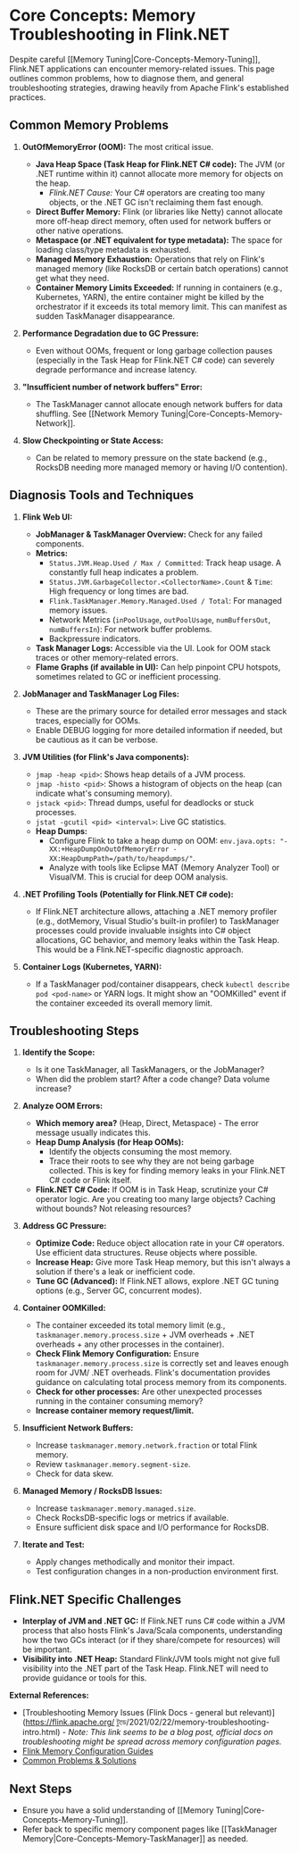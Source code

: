 # Core Concepts: Memory Troubleshooting in Flink.NET

Despite careful [[Memory Tuning|Core-Concepts-Memory-Tuning]], Flink.NET applications can encounter memory-related issues. This page outlines common problems, how to diagnose them, and general troubleshooting strategies, drawing heavily from Apache Flink's established practices.

## Common Memory Problems

1.  **OutOfMemoryError (OOM):** The most critical issue.
    *   **Java Heap Space (Task Heap for Flink.NET C# code):** The JVM (or .NET runtime within it) cannot allocate more memory for objects on the heap.
        *   *Flink.NET Cause:* Your C# operators are creating too many objects, or the .NET GC isn't reclaiming them fast enough.
    *   **Direct Buffer Memory:** Flink (or libraries like Netty) cannot allocate more off-heap direct memory, often used for network buffers or other native operations.
    *   **Metaspace (or .NET equivalent for type metadata):** The space for loading class/type metadata is exhausted.
    *   **Managed Memory Exhaustion:** Operations that rely on Flink's managed memory (like RocksDB or certain batch operations) cannot get what they need.
    *   **Container Memory Limits Exceeded:** If running in containers (e.g., Kubernetes, YARN), the entire container might be killed by the orchestrator if it exceeds its total memory limit. This can manifest as sudden TaskManager disappearance.

2.  **Performance Degradation due to GC Pressure:**
    *   Even without OOMs, frequent or long garbage collection pauses (especially in the Task Heap for Flink.NET C# code) can severely degrade performance and increase latency.

3.  **"Insufficient number of network buffers" Error:**
    *   The TaskManager cannot allocate enough network buffers for data shuffling. See [[Network Memory Tuning|Core-Concepts-Memory-Network]].

4.  **Slow Checkpointing or State Access:**
    *   Can be related to memory pressure on the state backend (e.g., RocksDB needing more managed memory or having I/O contention).

## Diagnosis Tools and Techniques

1.  **Flink Web UI:**
    *   **JobManager & TaskManager Overview:** Check for any failed components.
    *   **Metrics:**
        *   `Status.JVM.Heap.Used / Max / Committed`: Track heap usage. A constantly full heap indicates a problem.
        *   `Status.JVM.GarbageCollector.<CollectorName>.Count` & `Time`: High frequency or long times are bad.
        *   `Flink.TaskManager.Memory.Managed.Used / Total`: For managed memory issues.
        *   Network Metrics (`inPoolUsage`, `outPoolUsage`, `numBuffersOut`, `numBuffersIn`): For network buffer problems.
        *   Backpressure indicators.
    *   **Task Manager Logs:** Accessible via the UI. Look for OOM stack traces or other memory-related errors.
    *   **Flame Graphs (if available in UI):** Can help pinpoint CPU hotspots, sometimes related to GC or inefficient processing.

2.  **JobManager and TaskManager Log Files:**
    *   These are the primary source for detailed error messages and stack traces, especially for OOMs.
    *   Enable DEBUG logging for more detailed information if needed, but be cautious as it can be verbose.

3.  **JVM Utilities (for Flink's Java components):**
    *   `jmap -heap <pid>`: Shows heap details of a JVM process.
    *   `jmap -histo <pid>`: Shows a histogram of objects on the heap (can indicate what's consuming memory).
    *   `jstack <pid>`: Thread dumps, useful for deadlocks or stuck processes.
    *   `jstat -gcutil <pid> <interval>`: Live GC statistics.
    *   **Heap Dumps:**
        *   Configure Flink to take a heap dump on OOM: `env.java.opts: "-XX:+HeapDumpOnOutOfMemoryError -XX:HeapDumpPath=/path/to/heapdumps/"`.
        *   Analyze with tools like Eclipse MAT (Memory Analyzer Tool) or VisualVM. This is crucial for deep OOM analysis.

4.  **.NET Profiling Tools (Potentially for Flink.NET C# code):**
    *   If Flink.NET architecture allows, attaching a .NET memory profiler (e.g., dotMemory, Visual Studio's built-in profiler) to TaskManager processes could provide invaluable insights into C# object allocations, GC behavior, and memory leaks within the Task Heap. This would be a Flink.NET-specific diagnostic approach.

5.  **Container Logs (Kubernetes, YARN):**
    *   If a TaskManager pod/container disappears, check `kubectl describe pod <pod-name>` or YARN logs. It might show an "OOMKilled" event if the container exceeded its overall memory limit.

## Troubleshooting Steps

1.  **Identify the Scope:**
    *   Is it one TaskManager, all TaskManagers, or the JobManager?
    *   When did the problem start? After a code change? Data volume increase?

2.  **Analyze OOM Errors:**
    *   **Which memory area?** (Heap, Direct, Metaspace) - The error message usually indicates this.
    *   **Heap Dump Analysis (for Heap OOMs):**
        *   Identify the objects consuming the most memory.
        *   Trace their roots to see why they are not being garbage collected. This is key for finding memory leaks in your Flink.NET C# code or Flink itself.
    *   **Flink.NET C# Code:** If OOM is in Task Heap, scrutinize your C# operator logic. Are you creating too many large objects? Caching without bounds? Not releasing resources?

3.  **Address GC Pressure:**
    *   **Optimize Code:** Reduce object allocation rate in your C# operators. Use efficient data structures. Reuse objects where possible.
    *   **Increase Heap:** Give more Task Heap memory, but this isn't always a solution if there's a leak or inefficient code.
    *   **Tune GC (Advanced):** If Flink.NET allows, explore .NET GC tuning options (e.g., Server GC, concurrent modes).

4.  **Container OOMKilled:**
    *   The container exceeded its total memory limit (e.g., `taskmanager.memory.process.size` + JVM overheads + .NET overheads + any other processes in the container).
    *   **Check Flink Memory Configuration:** Ensure `taskmanager.memory.process.size` is correctly set and leaves enough room for JVM/ .NET overheads. Flink's documentation provides guidance on calculating total process memory from its components.
    *   **Check for other processes:** Are other unexpected processes running in the container consuming memory?
    *   **Increase container memory request/limit.**

5.  **Insufficient Network Buffers:**
    *   Increase `taskmanager.memory.network.fraction` or total Flink memory.
    *   Review `taskmanager.memory.segment-size`.
    *   Check for data skew.

6.  **Managed Memory / RocksDB Issues:**
    *   Increase `taskmanager.memory.managed.size`.
    *   Check RocksDB-specific logs or metrics if available.
    *   Ensure sufficient disk space and I/O performance for RocksDB.

7.  **Iterate and Test:**
    *   Apply changes methodically and monitor their impact.
    *   Test configuration changes in a non-production environment first.

## Flink.NET Specific Challenges

*   **Interplay of JVM and .NET GC:** If Flink.NET runs C# code within a JVM process that also hosts Flink's Java/Scala components, understanding how the two GCs interact (or if they share/compete for resources) will be important.
*   **Visibility into .NET Heap:** Standard Flink/JVM tools might not give full visibility into the .NET part of the Task Heap. Flink.NET will need to provide guidance or tools for this.

**External References:**

*   [Troubleshooting Memory Issues (Flink Docs - general but relevant)](https://flink.apache.org/ টুডে/2021/02/22/memory-troubleshooting-intro.html) - *Note: This link seems to be a blog post, official docs on troubleshooting might be spread across memory configuration pages.*
*   [Flink Memory Configuration Guides](https://nightlies.apache.org/flink/flink-docs-stable/docs/deployment/memory/mem_setup/)
*   [Common Problems & Solutions](https://nightlies.apache.org/flink/flink-docs-release-1.18/docs/ops/troubleshooting/common_problems/)

## Next Steps

*   Ensure you have a solid understanding of [[Memory Tuning|Core-Concepts-Memory-Tuning]].
*   Refer back to specific memory component pages like [[TaskManager Memory|Core-Concepts-Memory-TaskManager]] as needed.
